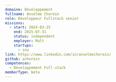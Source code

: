 ```yaml
---
domaine: Développement
fullname: Anselme Chorein
role: Développeur Fullstack senior
missions:
  - start: 2024-03-25
    end: 2025-07-31
    status: independent
    employer: Malt
    startups:
      - snu
link: https://www.linkedin.com/in/anselmechorein/
github: achorein
competences:
  - Développement Full-stack
memberType: beta
---
```

